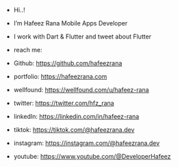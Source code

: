 -  Hi..! 
-  I’m Hafeez Rana Mobile Apps Developer
-  I work with Dart & Flutter and tweet about Flutter 
-  reach me:

-  Github: https://github.com/hafeezrana
-  portfolio: https://hafeezrana.com
-  wellfound: https://wellfound.com/u/hafeez-rana
-  twitter: https://twitter.com/hfz_rana
-  linkedIn: https://linkedin.com/in/hafeez-rana
-  tiktok: https://tiktok.com/@hafeezrana.dev
-  instagram: https://instagram.com/@hafeezrana.dev
-  youtube: https://www.youtube.com/@DeveloperHafeez

<!---
hafeezrana/hafeezrana is a ✨ special ✨ repository because its `README.md` (this file) appears on your GitHub profile.
You can click the Preview link to take a look at your changes.
--->
